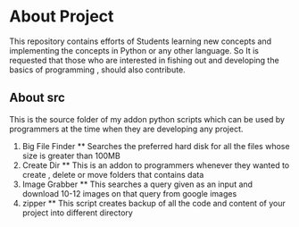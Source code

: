# About Project
This repository contains efforts of Students learning new concepts and implementing the concepts in Python or any other language.
So It is requested that those who are interested in fishing out and developing the basics of programming , should also contribute.
## About src
This is the source folder of my addon python scripts which can be used by programmers at the time when they are developing any project.
1. Big File Finder
	** Searches the preferred hard disk for all the files whose size is greater than 100MB
2. Create Dir
	** This is an addon to programmers whenever they wanted to create , delete or move folders that contains data
3. Image Grabber
	** This searches a query given as an input and download 10-12 images on that query from google images
4. zipper
	** This script creates backup of all the code and content of your project into different directory